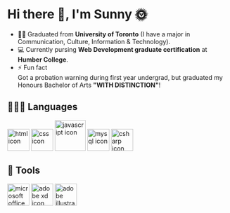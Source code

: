 
<h1>Hi there 👋, I'm Sunny 🌞</h1>

<!--
**yatyichung/yatyichung** is a ✨ _special_ ✨ repository because its `README.md` (this file) appears on your GitHub profile.

Here are some ideas to get you started:

- 🔭 I’m currently working on ...
- 🌱 I’m currently learning ...
- 👯 I’m looking to collaborate on ...
- 🤔 I’m looking for help with ...
- 💬 Ask me about ...
- 📫 How to reach me: ...
- 😄 Pronouns: ...
- ⚡ Fun fact: ...
-->

- 👩‍🎓 Graduated from <strong>University of Toronto</strong> (I have a major in Communication, Culture, Information & Technology).
- 💻 Currently pursing <strong>Web Development graduate certification</strong> at <strong>Humber College</strong>.
- ⚡ Fun fact<br>Got a probation warning during first year undergrad, but graduated my Honours Bachelor of Arts <strong>"WITH DISTINCTION"</strong>!

<h2>👩🏻‍💻 Languages</h2>
<p>
  <img src="https://user-images.githubusercontent.com/78622789/155230353-11f2b21c-9ee9-4d72-9c2a-bfec26b47afd.png" width="50" alt="html icon">
  <img src="https://user-images.githubusercontent.com/78622789/155230352-e86ee288-b1a2-40c7-baf5-579ee909c67b.png" width="50" alt="css icon">
  <img src="https://user-images.githubusercontent.com/78622789/155230351-ec0359fb-919a-4fb0-9155-b63ee11c5c78.png" width="70" alt="javascript icon">
  <img src="https://user-images.githubusercontent.com/78622789/155230360-2caf3698-65ca-446a-8930-42bcf123edd2.png" width="50" alt="mysql icon">
  <img src="https://user-images.githubusercontent.com/78622789/155230398-1f215b76-3116-42be-87ec-dfe72e78bdac.svg" width="50" alt="csharp icon">
</p>

<h2>🔧 Tools</h2>
<p>
  <img src="https://user-images.githubusercontent.com/78622789/155231704-f588d82f-6978-494b-b903-bfa49810595a.svg" width="50" alt="microsoft office icon">
  <img src="https://user-images.githubusercontent.com/78622789/155231706-4658b7c8-fc0f-452a-96a8-4444de0e8815.png" width="50" alt="adobe xd icon">
  <img src="https://user-images.githubusercontent.com/78622789/155231707-b94e0973-a909-4c02-9d38-0d5d3a51146e.png" width="50" alt="adobe illustrator cc icon">
</p>

